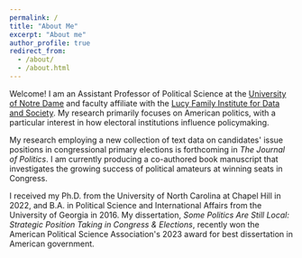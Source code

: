 ```yaml
---
permalink: /
title: "About Me"
excerpt: "About me"
author_profile: true
redirect_from: 
  - /about/
  - /about.html
---
```


Welcome! I am an Assistant Professor of Political Science at the [University of Notre Dame](https://politicalscience.nd.edu/) and faculty affiliate with the [Lucy Family Institute for Data and Society](https://lucyinstitute.nd.edu/). My research primarily focuses on American politics, with a particular interest in how electoral institutions influence policymaking. 

My research employing a new collection of text data on candidates' issue positions in congressional primary elections is forthcoming in *The Journal of Politics*. I am currently producing a co-authored book manuscript that investigates the growing success of political amateurs at winning seats in Congress. 

I received my Ph.D. from the University of North Carolina at Chapel Hill in 2022, and B.A. in Political Science and International Affairs from the University of Georgia in 2016. My dissertation, *Some Politics Are Still Local: Strategic Position Taking in Congress & Elections*, recently won the American Political Science Association's 2023 award for best dissertation in American government.

